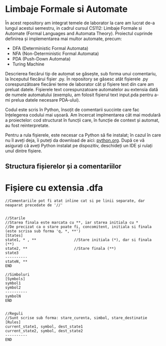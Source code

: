 # Limbaje Formale si Automate

În acest repository am integrat temele de laborator la care am lucrat de-a lungul acestui semestru, in cadrul cursul CS112: Limbaje Formale si Automate (Formal Languages and Automata Theory). Proiectul cuprinde definirea și implementarea mai multor automate, precum:
- DFA (Deterministic Formal Automata)
- NFA (Non-Deterministic Formal Automata)
- PDA (Push-Down Automata)
- Turing Machine
  
Descrierea fiecărui tip de automat se găsește, sub forma unui comentariu, la începutul fiecărui fișier .py. În repository se găsesc atât fișierele .py corespunzătoare fiecărei teme de laborator cât și fișiere text din care am preluat datele. Fișierele text corespunzatoare automatelor au extensia dată de numele automatului (exemplu, am folosit fișierul text input.pda pentru a-mi prelua datele necesare PDA-ului).

Codul este scris în Python, însoțit de comentarii succinte care fac înțelegerea codului mai ușoară. 
Am încercat implmentarea cât mai modulară a proiectelor: cod structurat în funcții care, în funcție de context și automat, au fost reinterpretate.

Pentru a rula fișierele, este necesar ca Python să fie instalat; în cazul în care nu îl aveți deja, îi puteți da download de aici: [python.org](https://www.python.org/downloads/).
După ce vă asigurați că aveți Python instalat pe dispozitiv, deschideți un IDE și rulați unul dintre fișiere.


## Structura fișierelor și a comentariilor

Fișiere cu extensia .dfa
===================================
    //Comentariile pot fi atat inline cat si pe linii separate, dar neaparat precedate de '//'

    
    //Starile
    //Starea finala este marcata cu **, iar starea initiala cu *
    //De precizat ca o stare poate fi, concomitent, initiala si finala (este scrisa sub forma 'q, *, **')
    [States]
    state1, * , **                 //Stare initiala (*), dar si finala (**)
    state2, **                     //Stare finala (**)
    state3
    ----------
    stateN, **
    END

    //Simboluri
    [Symbols]
    symbol1
    symbol2
    ----------
    symbolN
    END 

    
    //Reguli
    //Sunt scrise sub forma: stare_curenta, simbol, stare_destinatie
    [Rules]
    current_state1, symbol, dest_state1
    current_state2, symbol, dest_state2
    ----------
    END


